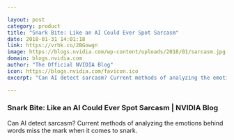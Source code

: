 ```yaml
---

layout: post
category: product
title: "Snark Bite: Like an AI Could Ever Spot Sarcasm"
date: 2018-01-31 14:01:18
link: https://vrhk.co/2BGowgn
image: https://blogs.nvidia.com/wp-content/uploads/2018/01/sarcasm.jpg
domain: blogs.nvidia.com
author: "The Official NVIDIA Blog"
icon: https://blogs.nvidia.com/favicon.ico
excerpt: "Can AI detect sarcasm? Current methods of analyzing the emotions behind words miss the mark when it comes to snark. "

---
```


### Snark Bite: Like an AI Could Ever Spot Sarcasm | NVIDIA Blog

Can AI detect sarcasm? Current methods of analyzing the emotions behind words miss the mark when it comes to snark. 